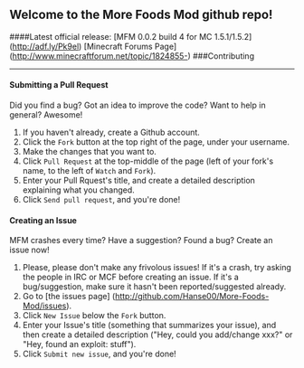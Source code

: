 ## Welcome to the More Foods Mod github repo!
####Latest official release: [MFM 0.0.2 build 4 for MC 1.5.1/1.5.2] (http://adf.ly/Pk9el)
[Minecraft Forums Page] (http://www.minecraftforum.net/topic/1824855-)
###Contributing
***
#### Submitting a Pull Request
Did you find a bug?  Got an idea to improve the code?  Want to help in general? Awesome!

1. If you haven't already, create a Github account.
2. Click the `Fork` button at the top right of the page, under your username.
3. Make the changes that you want to.
4. Click `Pull Request` at the top-middle of the page (left of your fork's name, to the left of `Watch` and `Fork`).
5. Enter your Pull Rquest's title, and create a detailed description explaining what you changed.
6. Click `Send pull request`, and you're done!

#### Creating an Issue
MFM crashes every time?  Have a suggestion?  Found a bug?  Create an issue now!

1. Please, please don't make any frivolous issues!  If it's a crash, try asking the people in IRC or MCF before creating an issue.  If it's a bug/suggestion, make sure it hasn't been reported/suggested already.
2. Go to [the issues page] (http://github.com/Hanse00/More-Foods-Mod/issues).
3. Click `New Issue` below the `Fork` button.
4. Enter your Issue's title (something that summarizes your issue), and then create a detailed description ("Hey, could you add/change xxx?" or "Hey, found an exploit:  stuff").
5. Click `Submit new issue`, and you're done!
